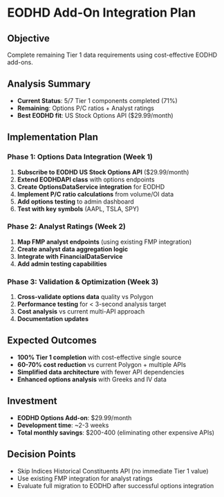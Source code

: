 # EODHD Add-On Integration Plan

## Objective
Complete remaining Tier 1 data requirements using cost-effective EODHD add-ons.

## Analysis Summary
- **Current Status**: 5/7 Tier 1 components completed (71%)
- **Remaining**: Options P/C ratios + Analyst ratings
- **Best EODHD fit**: US Stock Options API ($29.99/month)

## Implementation Plan

### Phase 1: Options Data Integration (Week 1)
1. **Subscribe to EODHD US Stock Options API** ($29.99/month)
2. **Extend EODHDAPI class** with options endpoints
3. **Create OptionsDataService integration** for EODHD
4. **Implement P/C ratio calculations** from volume/OI data
5. **Add options testing** to admin dashboard
6. **Test with key symbols** (AAPL, TSLA, SPY)

### Phase 2: Analyst Ratings (Week 2)
1. **Map FMP analyst endpoints** (using existing FMP integration)
2. **Create analyst data aggregation logic**
3. **Integrate with FinancialDataService**
4. **Add admin testing capabilities**

### Phase 3: Validation & Optimization (Week 3)
1. **Cross-validate options data** quality vs Polygon
2. **Performance testing** for < 3-second analysis target
3. **Cost analysis** vs current multi-API approach
4. **Documentation updates**

## Expected Outcomes
- **100% Tier 1 completion** with cost-effective single source
- **60-70% cost reduction** vs current Polygon + multiple APIs
- **Simplified data architecture** with fewer API dependencies
- **Enhanced options analysis** with Greeks and IV data

## Investment
- **EODHD Options Add-on**: $29.99/month
- **Development time**: ~2-3 weeks
- **Total monthly savings**: $200-400 (eliminating other expensive APIs)

## Decision Points
- Skip Indices Historical Constituents API (no immediate Tier 1 value)
- Use existing FMP integration for analyst ratings
- Evaluate full migration to EODHD after successful options integration